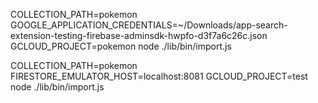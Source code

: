 COLLECTION_PATH=pokemon GOOGLE_APPLICATION_CREDENTIALS=~/Downloads/app-search-extension-testing-firebase-adminsdk-hwpfo-d3f7a6c26c.json  GCLOUD_PROJECT=pokemon node ./lib/bin/import.js

COLLECTION_PATH=pokemon FIRESTORE_EMULATOR_HOST=localhost:8081 GCLOUD_PROJECT=test node ./lib/bin/import.js
